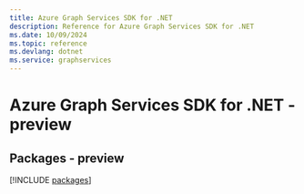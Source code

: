 ```yaml
---
title: Azure Graph Services SDK for .NET
description: Reference for Azure Graph Services SDK for .NET
ms.date: 10/09/2024
ms.topic: reference
ms.devlang: dotnet
ms.service: graphservices
---
```

# Azure Graph Services SDK for .NET - preview
## Packages - preview
[!INCLUDE [packages](graph-services-index.md)]